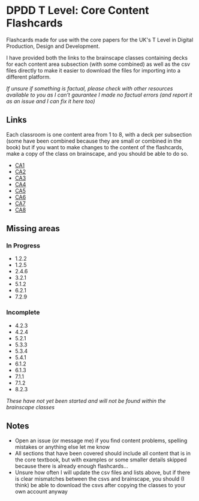 # DPDD T Level: Core Content Flashcards
Flashcards made for use with the core papers for the UK's T Level in Digital Production, Design and Development.

I have provided both the links to the brainscape classes containing decks for each content area subsection (with some combined) as well as the csv files directly to make it easier to download the files for importing into a different platform.

_If unsure if something is factual, please check with other resources available to you as I can't gaurantee I made no factual errors (and report it as an issue and I can fix it here too)_

## Links
Each classroom is one content area from 1 to 8, with a deck per subsection (some have been combined because they are small or combined in the book) but if you want to make changes to the content of the flashcards, make a copy of the class on brainscape, and you should be able to do so.

<ul id="links">
<li><a href="https://www.brainscape.com/p/51M1Y-LH-CXUDU">CA1</a></li>
<li><a href="https://www.brainscape.com/p/51M1Y-LH-CXUDV">CA2</a></li>
<li><a href="https://www.brainscape.com/p/51M1Y-LH-CXUDW">CA3</a></li>
<li><a href="https://www.brainscape.com/p/51M1Y-LH-CXUDX">CA4</a></li>
<li><a href="https://www.brainscape.com/p/51M1Y-LH-CXUDY">CA5</a></li>
<li><a href="https://www.brainscape.com/p/51M1Y-LH-CXUDZ">CA6</a></li>
<li><a href="https://www.brainscape.com/p/51M1Y-LH-CXUE0">CA7</a></li>
<li><a href="https://www.brainscape.com/p/51M1Y-LH-CXUE1">CA8</a></li>
</ul>

## Missing areas

### In Progress
- 1.2.2
- 1.2.5
- 2.4.6
- 3.2.1
- 5.1.2
- 6.2.1
- 7.2.9


### Incomplete
- 4.2.3
- 4.2.4
- 5.2.1
- 5.3.3
- 5.3.4
- 5.4.1
- 6.1.2
- 6.1.3
- 7.1.1
- 7.1.2
- 8.2.3

_These have not yet been started and will not be found within the brainscape classes_

## Notes
- Open an issue (or message me) if you find content problems, spelling mistakes or anything else let me know
- All sections that have been covered should include all content that is in the core textbook, but with examples or some smaller details skipped because there is already enough flashcards...
- Unsure how often I will update the csv files and lists above, but if there is clear mismatches between the csvs and brainscape, you should (I think) be able to download the csvs after copying the classes to your own account anyway
